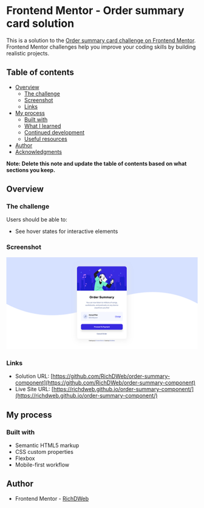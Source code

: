 # Frontend Mentor - Order summary card solution

This is a solution to the [Order summary card challenge on Frontend Mentor](https://www.frontendmentor.io/challenges/order-summary-component-QlPmajDUj). Frontend Mentor challenges help you improve your coding skills by building realistic projects. 

## Table of contents

- [Overview](#overview)
  - [The challenge](#the-challenge)
  - [Screenshot](#screenshot)
  - [Links](#links)
- [My process](#my-process)
  - [Built with](#built-with)
  - [What I learned](#what-i-learned)
  - [Continued development](#continued-development)
  - [Useful resources](#useful-resources)
- [Author](#author)
- [Acknowledgments](#acknowledgments)

**Note: Delete this note and update the table of contents based on what sections you keep.**

## Overview

### The challenge

Users should be able to:

- See hover states for interactive elements

### Screenshot

![](./screenshot.png)


### Links

- Solution URL: [https://github.com/RichDWeb/order-summary-component](https://github.com/RichDWeb/order-summary-component)
- Live Site URL: [https://richdweb.github.io/order-summary-component/](https://richdweb.github.io/order-summary-component/)

## My process

### Built with

- Semantic HTML5 markup
- CSS custom properties
- Flexbox
- Mobile-first workflow

## Author

- Frontend Mentor - [RichDWeb](https://www.frontendmentor.io/profile/RichDWeb)
